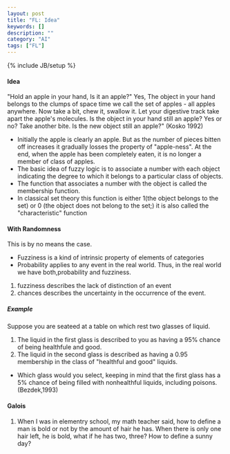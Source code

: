 ```yaml
---
layout: post
title: "FL: Idea"
keywords: []
description: ""
category: "AI" 
tags: ["FL"]
---
```

{% include JB/setup %}

#### Idea
"Hold an apple in your hand, Is it an apple?" Yes, The object in your hand
belongs to the clumps of space time we call the set of apples - all apples
anywhere. Now take a bit, chew it, swallow it. Let your digestive track take
apart the apple's molecules. Is the object in your hand still an apple? Yes or
no? Take another bite. Is the new object still an apple?" (Kosko 1992)

- Initially the apple is clearly an apple. But as the number of pieces bitten
  off increases it gradually losses the property of "apple-ness". At the end,
  when the apple has been completely eaten, it is no longer a member of class
  of apples.
- The basic idea of fuzzy logic is to associate a number with each object indicating the degree to which it belongs to a particular class of objects.
- The function that associates a number with the object is called the membership function.
- In classical set theory this function is either 1(the object belongs to the set) or 0 (the object does not belong to the set;) it is also called the "characteristic" function



#### With Randomness
This is by no means the case.
- Fuzziness is a kind of intrinsic property of elements of categories
- Probability applies to any event in the real world.
Thus, in the real world we have both,probability and fuzziness.

1. fuzziness describes the lack of distinction of an event
2. chances describes the uncertainty in the occurrence of the event.

##### Example
Suppose you are seateed at a table on which rest two glasses of liquid. 
1. The liquid in the first glass is described to you as having a 95% chance of
   being healthfule and good.
2. The liquid in the second glass is described as having a 0.95 membership in
   the class of "healthful and good" liquids.
-  Which glass would you select, keeping in mind that the first glass has a 5%
   chance of being filled with nonhealthful liquids, including poisons.(Bezdek,1993)


#### Galois
1. When I was in elementry school, my math teacher said, how to define a man is
   bold or not by the amount of hair he has. When there is only one hair left,
   he is bold, what if he has two, three? How to define a sunny day?


